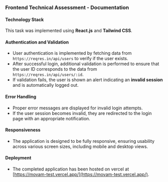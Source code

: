 ### Frontend Technical Assessment - Documentation

#### Technology Stack

This task was implemented using **React.js** and **Tailwind CSS**.

#### Authentication and Validation

- User authentication is implemented by fetching data from `https://reqres.in/api/users` to verify if the user exists.
- After successful login, additional validation is performed to ensure that the user ID corresponds to the data from `https://reqres.in/api/users/:id`.
- If validation fails, the user is shown an alert indicating an **invalid session** and is automatically logged out.

#### Error Handling

- Proper error messages are displayed for invalid login attempts.
- If the user session becomes invalid, they are redirected to the login page with an appropriate notification.

#### Responsiveness

- The application is designed to be fully responsive, ensuring usability across various screen sizes, including mobile and desktop views.

#### Deployment

- The completed application has been hosted on vercel at [https://movam-test.vercel.app/](https://movam-test.vercel.app/).

